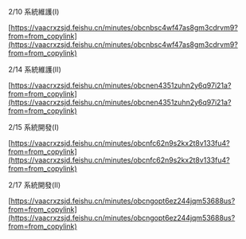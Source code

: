 2/10 系統維護(I)

[https://vaacrxzsjd.feishu.cn/minutes/obcnbsc4wf47as8gm3cdrvm9?from=from_copylink](https://vaacrxzsjd.feishu.cn/minutes/obcnbsc4wf47as8gm3cdrvm9?from=from_copylink)

2/14 系統維護(II)

[https://vaacrxzsjd.feishu.cn/minutes/obcnen4351zuhn2y6q97i21a?from=from_copylink](https://vaacrxzsjd.feishu.cn/minutes/obcnen4351zuhn2y6q97i21a?from=from_copylink)

2/15 系統開發(I)

[https://vaacrxzsjd.feishu.cn/minutes/obcnfc62n9s2kx2t8v133fu4?from=from_copylink](https://vaacrxzsjd.feishu.cn/minutes/obcnfc62n9s2kx2t8v133fu4?from=from_copylink)

2/17 系統開發(II)

[https://vaacrxzsjd.feishu.cn/minutes/obcngopt6ez244jqm53688us?from=from_copylink](https://vaacrxzsjd.feishu.cn/minutes/obcngopt6ez244jqm53688us?from=from_copylink)



